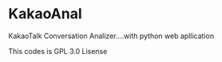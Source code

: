 # KakaoAnal
KakaoTalk Conversation Analizer....with python web apllication 

This codes is GPL 3.0 Lisense
